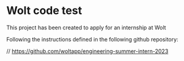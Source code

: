 # Wolt code test

This project has been created to apply for an internship at Wolt

Following the instructions defined in the following github repository:

// https://github.com/woltapp/engineering-summer-intern-2023

